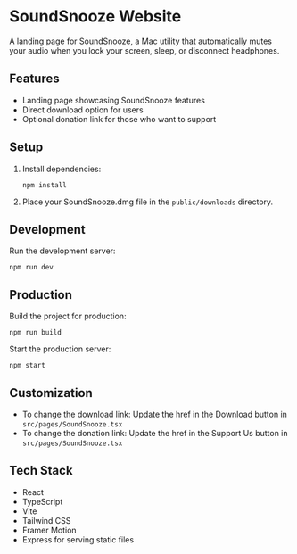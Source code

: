 # SoundSnooze Website

A landing page for SoundSnooze, a Mac utility that automatically mutes your audio when you lock your screen, sleep, or disconnect headphones.

## Features

- Landing page showcasing SoundSnooze features
- Direct download option for users
- Optional donation link for those who want to support

## Setup

1. Install dependencies:
   ```
   npm install
   ```

2. Place your SoundSnooze.dmg file in the `public/downloads` directory.

## Development

Run the development server:

```
npm run dev
```

## Production

Build the project for production:

```
npm run build
```

Start the production server:

```
npm start
```

## Customization

- To change the download link: Update the href in the Download button in `src/pages/SoundSnooze.tsx`
- To change the donation link: Update the href in the Support Us button in `src/pages/SoundSnooze.tsx`

## Tech Stack

- React
- TypeScript
- Vite
- Tailwind CSS
- Framer Motion
- Express for serving static files
